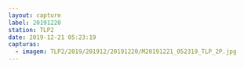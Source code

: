 ```yaml
---
layout: capture
label: 20191220
station: TLP2
date: 2019-12-21 05:23:19
capturas:
  - imagem: TLP2/2019/201912/20191220/M20191221_052319_TLP_2P.jpg
---
```

